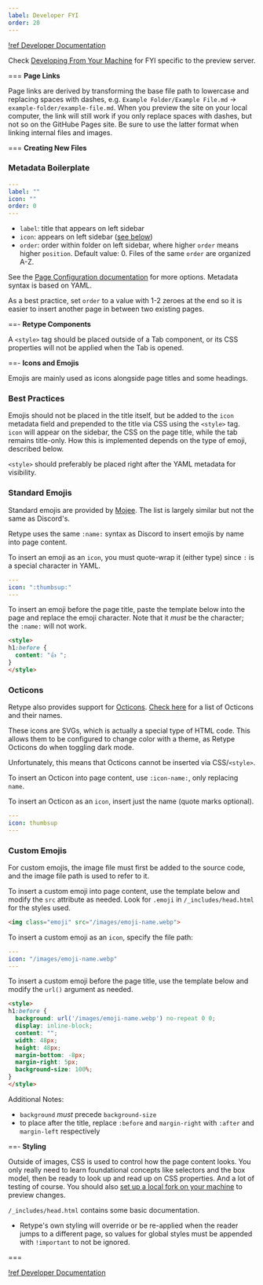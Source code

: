 ```yaml
---
label: Developer FYI
order: 20
---
```


[!ref Developer Documentation](/docs/)

Check [Developing From Your Machine](/docs/local-dev/) for FYI specific to the preview server.

=== **Page Links**

Page links are derived by transforming the base file path to lowercase and replacing spaces with dashes, e.g. `Example Folder/Example File.md` -> `example-folder/example-file.md`. When you preview the site on your local computer, the link will still work if you only replace spaces with dashes, but not so on the GitHube Pages site. Be sure to use the latter format when linking internal files and images.

=== **Creating New Files**

### Metadata Boilerplate

```yml
---
label: ""
icon: ""
order: 0
---
```
- `label`: title that appears on left sidebar
- `icon`: appears on left sidebar ([see below](#icons-and-emojis))
- `order`: order within folder on left sidebar, where higher `order` means higher `position`. Default value: 0. Files of the same `order` are organized A-Z.

See the [Page Configuration documentation](https://retype.com/configuration/page/) for more options. Metadata syntax is based on YAML.

As a best practice, set `order` to a value with 1-2 zeroes at the end so it is easier to insert another page in between two existing pages.

==- **Retype Components**

A `<style>` tag should be placed outside of a Tab component, or its CSS properties will not be applied when the Tab is opened.

==- **Icons and Emojis**

Emojis are mainly used as icons alongside page titles and some headings.

### Best Practices

Emojis should not be placed in the title itself, but be added to the `icon` metadata field and prepended to the title via CSS using the `<style>` tag. `icon` will appear on the sidebar, the CSS on the page title, while the tab remains title-only. How this is implemented depends on the type of emoji, described below.

`<style>` should preferably be placed right after the YAML metadata for visibility.

### Standard Emojis

Standard emojis are provided by [Mojee](https://mojee.io/emojis/). The list is largely similar but not the same as Discord's.

Retype uses the same `:name:` syntax as Discord to insert emojis by name into page content.

To insert an emoji as an `icon`, you must quote-wrap it (either type) since `:` is a special character in YAML.

```yaml
---
icon: ":thumbsup:"
---
```

To insert an emoji before the page title, paste the template below into the page and replace the emoji character. Note that it *must* be the character; the `:name:` will not work.

```html
<style>
h1:before { 
  content: "👍 ";
}
</style>
```

### Octicons

Retype also provides support for [Octicons](https://retype.com/components/octicons/). [Check here](https://primer.github.io/octicons/) for a list of Octicons and their names.

These icons are SVGs, which is actually a special type of HTML code. This allows them to be configured to change color with a theme, as Retype Octicons do when toggling dark mode.

Unfortunately, this means that Octicons cannot be inserted via CSS/`<style>`.

To insert an Octicon into page content, use `:icon-name:`, only replacing `name`.

To insert an Octicon as an `icon`, insert just the name (quote marks optional).

```yaml
---
icon: thumbsup
---
```

### Custom Emojis

For custom emojis, the image file must first be added to the source code, and the image file path is used to refer to it.

To insert a custom emoji into page content, use the template below and modify the `src` attribute as needed. Look for `.emoji` in `/_includes/head.html` for the styles used.

```md
<img class="emoji" src="/images/emoji-name.webp">
```

To insert a custom emoji as an `icon`, specify the file path:

```yaml
---
icon: "/images/emoji-name.webp"
---
```

To insert a custom emoji before the page title, use the template below and modify the `url()` argument as needed.

```html !#3
<style>
h1:before { 
  background: url('/images/emoji-name.webp') no-repeat 0 0;
  display: inline-block;
  content: "";
  width: 48px;
  height: 48px;
  margin-bottom: -8px;
  margin-right: 5px;
  background-size: 100%;
}
</style>
```

Additional Notes:
- `background` *must* precede `background-size`
- to place after the title, replace `:before` and `margin-right` with `:after` and `margin-left` respectively

==- **Styling**

Outside of images, CSS is used to control how the page content looks. You only really need to learn foundational concepts like selectors and the box model, then be ready to look up and read up on CSS properties. And a lot of testing of course. You should also [set up a local fork on your machine](/docs/local-dev) to preview changes.

`/_includes/head.html` contains some basic documentation.
- Retype's own styling will override or be re-applied when the reader jumps to a different page, so values for global styles must be appended with `!important` to not be ignored.

===

[!ref Developer Documentation](/docs/)